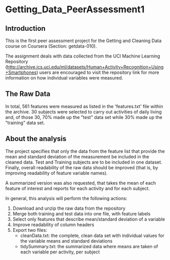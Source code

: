 # Getting_Data_PeerAssessment1

## Introduction
This is the first peer assessment project for the Getting and Cleaning Data course on Coursera (Section: getdata-010).

The assignment deals with data collected from the UCI Machine Learning Repository (http://archive.ics.uci.edu/ml/datasets/Human+Activity+Recognition+Using+Smartphones) users are encouraged to visit the repository link for more information on how individual variables were measured.

## The Raw Data
In total, 561 features were measured as listed in the 'features.txt' file within the archive. 30 subjects were selected to carry out activities of daily living and, of those 30, 70% made up the "test" data set while 30% made up the "training" data set.

## About the analysis
The project specifies that only the data from the feature list that provide the mean and standard deviation of the measurement be included in the cleaned data. Test and Training subjects are to be included in one dataset. Finally, overall readability of the raw data should be improved (that is, by improving readability of feature variable names).

A summarized version was also requested, that takes the mean of each feature of interest and reports for each activity and for each subject.

In general, this analysis will perform the following actions:
1. Download and unzip the raw data from the repository
2. Merge both training and test data into one file, with feature labels
3. Select only features that describe mean/standard deviation of a variable
4. Improve readability of column headers
5. Export two files:
      * cleanData.txt: the complete, clean data set with individual values for the variable means and standard deviations
      * tidySummary.txt: the summarized data where means are taken of each variable per activity, per subject
